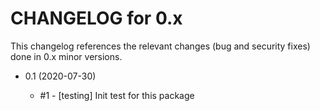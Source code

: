 CHANGELOG for 0.x
=================

This changelog references the relevant changes (bug and security fixes) done
in 0.x minor versions.

* 0.1 (2020-07-30)

  * #1 - [testing] Init test for this package

